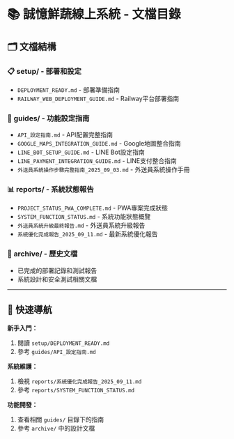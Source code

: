 # 📚 誠憶鮮蔬線上系統 - 文檔目錄

## 🗂️ 文檔結構

### 📋 **setup/** - 部署和設定
- `DEPLOYMENT_READY.md` - 部署準備指南
- `RAILWAY_WEB_DEPLOYMENT_GUIDE.md` - Railway平台部署指南

### 📖 **guides/** - 功能設定指南  
- `API_設定指南.md` - API配置完整指南
- `GOOGLE_MAPS_INTEGRATION_GUIDE.md` - Google地圖整合指南
- `LINE_BOT_SETUP_GUIDE.md` - LINE Bot設定指南
- `LINE_PAYMENT_INTEGRATION_GUIDE.md` - LINE支付整合指南
- `外送員系統操作步驟完整指南_2025_09_03.md` - 外送員系統操作手冊

### 📊 **reports/** - 系統狀態報告
- `PROJECT_STATUS_PWA_COMPLETE.md` - PWA專案完成狀態
- `SYSTEM_FUNCTION_STATUS.md` - 系統功能狀態概覽
- `外送員系統升級最終報告.md` - 外送員系統升級報告
- `系統優化完成報告_2025_09_11.md` - 最新系統優化報告

### 📁 **archive/** - 歷史文檔
- 已完成的部署記錄和測試報告
- 系統設計和安全測試相關文檔

---

## 🎯 快速導航

**新手入門：** 
1. 閱讀 `setup/DEPLOYMENT_READY.md`
2. 參考 `guides/API_設定指南.md`

**系統維護：**
1. 檢視 `reports/系統優化完成報告_2025_09_11.md`
2. 參考 `reports/SYSTEM_FUNCTION_STATUS.md`

**功能開發：**
1. 查看相關 `guides/` 目錄下的指南
2. 參考 `archive/` 中的設計文檔